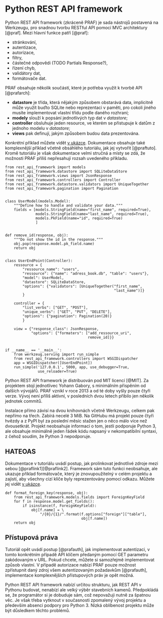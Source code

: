 Python REST API framework
=========================

Python REST API framework (zkráceně PRAF) je sada nástrojů postavená na Werkzeugu,
pro snadnou tvorbu RESTful API pomocí MVC architektury [@praf].
Mezi hlavní funkce patří [@praf]:

 * stránkování,
 * autentizace,
 * autorizace,
 * filtry,
 * částečné odpovědi (TODO Partials Response?),
 * řízení chyb,
 * validátory dat,
 * formátovače dat.

PRAF obsahuje několik součástí, které je potřeba využít k tvorbě API [@prafarch]:

 * **datastore** je třída, která nějakým způsobem obstarává data, implicitně může využít buďto SQLite nebo reprezentaci v paměti, pro cokoli jiného musíte implementovat vlastní třídu podle daného rozhraní;
 * **modely** slouží k popsání jednotlivých typ dat v *datastore*;
 * **controller** obsluhuje jeden resource, ve kterém se přistupuje k datům z jednoho modelu v *datastore*;
 * **views** pak definují, jakým způsobem budou data prezentována.

Konkrétní příklad můžete vidět [v ukázce](#code:praf).
Dokumentace obsahuje také komplexnější příklad včetně obsáhlého tutoriálu, jak jej vytvořit [@praftuto].
Kromě tutoriálu je však dokumentace velmi stručná a místy se zdá, že možnosti PRAF příliš nepřesahují rozsah uvedeného příkladu.

```{caption="{#code:praf}Příklad použití z dokumentace PRAF \autocite{praf}" .python}
from rest_api_framework import models
from rest_api_framework.datastore import SQLiteDataStore
from rest_api_framework.views import JsonResponse
from rest_api_framework.controllers import Controller
from rest_api_framework.datastore.validators import UniqueTogether
from rest_api_framework.pagination import Pagination


class UserModel(models.Model):
    """Define how to handle and validate your data."""
    fields = [models.StringField(name="first_name", required=True),
              models.StringField(name="last_name", required=True),
              models.PkField(name="id", required=True)
              ]


def remove_id(response, obj):
    """Do not show the id in the response."""
    obj.pop(response.model.pk_field.name)
    return obj


class UserEndPoint(Controller):
    ressource = {
        "ressource_name": "users",
        "ressource": {"name": "adress_book.db", "table": "users"},
        "model": UserModel,
        "datastore": SQLiteDataStore,
        "options": {"validators": [UniqueTogether("first_name",
                                                  "last_name")]}
        }

    controller = {
        "list_verbs": ["GET", "POST"],
        "unique_verbs": ["GET", "PUT", "DELETE"],
        "options": {"pagination": Pagination(20)}
        }

    view = {"response_class": JsonResponse,
            "options": {"formaters": ["add_ressource_uri",
                                      remove_id]}}


if __name__ == '__main__':
    from werkzeug.serving import run_simple
    from rest_api_framework.controllers import WSGIDispatcher
    app = WSGIDispatcher([UserEndPoint])
    run_simple('127.0.0.1', 5000, app, use_debugger=True,
               use_reloader=True)
```

Python REST API framework je distribuován pod MIT licencí [@MIT].
Za projektem stojí jednotlivec Yohann Gabory, s minimálním přispěním od dalších vývojářů.
PRAF vznikl v roce 2013 a od té doby vyšly pouze čtyři verze. Vývoj není příliš aktivní,
v posledních dvou letech přibilo jen několik jednotek commitů.

Instalace přímo závisí na dvou knihovnách včetně Werkzeugu, celkem pak nepřímo na třech.
Zabírá necelé 3 MiB. Na GitHubu má projekt pouze čtyři hvězdy a z PyPI byl za poslední měsíc stažen jen o něco málo více než dvousetkrát.
Projekt neobsahuje informaci o tom, jestli podporuje Python 3, ale obsahuje minimálně jeden řádek kódu napsaný v nekompatibilní syntaxi,
z čehož soudím, že Python 3 nepodporuje.

HATEOAS
-------

Dokumentace v tutoriálu uvádí postup, jak prolinkovat jednotlivé zdroje mezi sebou [@praflink1][@praflink2].
Framework sám tuto funkci neobsahuje, ale ukazuje příklad formátovače, který je znovupoužitelný v celém projektu
a zajistí, aby všechny cizí klíče byly reprezentovány pomocí odkazu.
Můžete jej vidět [v ukázce](#code:praflink).

```{caption="{#code:praflink}PRAF: Formátovač pro prolinkování dat \autocite{praflink2}" .python}
def format_foreign_key(response, obj):
    from rest_api_framework.models.fields import ForeignKeyField
    for f in response.model.get_fields():
        if isinstance(f, ForeignKeyField):
            obj[f.name] = \
                "/{0}/{1}/".format(f.options["foreign"]["table"],
                                   obj[f.name])
    return obj
```


Přístupová práva
----------------

Tutoriál opět uvádí postup [@prafauth], jak implementovat autentizaci, v tomto konkrétním případě API klíčem předaným pomocí GET parametru zakódovaným v URL.
Pokud chcete, můžete si samozřejmě implementovat způsob vlastní. V případě autorizace nabízí PRAF pouze možnost zpřístupnit daný zdroj všem autentizovaným požadavkům [@prafauth], implementace komplexnějších přístupových práv je opět možná.

Python REST API framework nabízí určitou strukturu, jak REST API v Pythonu budovat, nenabízí ale velký výběr stavebních kamenů.
Předpokládá se, že programátor si je dobuduje sám, což nepovažuji nutně za špatnou věc. Je však třeba vytknout v současnosti zpomalený vývoj projektu a především absenci podpory pro Python 3. Nízká oblíbenost projektu může být důsledkem těchto problémů.
